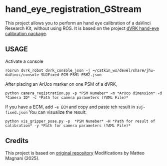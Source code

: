 # hand_eye_registration_GStream
This project allows you to perform an hand eye calibration of a daVinci Research Kit, without using ROS. It is based on the project [dVRK hand-eye calibration package](https://github.com/jhu-dvrk/dvrk_camera_registration).

## USAGE 
Activate a console
```
rosrun dvrk_robot dvrk_console_json -j ~/catkin_ws/devel/share/jhu-daVinci/console-SUJFixed-ECM-PSM1-PSM2.json
```
After placing an ArUco marker on one PSM of a dVRK, 
```
python camera_registration.py -p *PSM Numeber* -m *ArUco dimension* -d *Camera ID* -c *Path for camera parameters (YAML File)*
```
If you have a ECM, add ```-e ECM``` and copy and paste teh result in ```suj-fixed.json```
You can visualize the result:
```
python vis_gripper_pose.py -p  *PSM Numeber* -H *Path for result of calibration* -y *Path for camera parameters (YAML File)*
```
## Credits
This project is based on [original repository](https://github.com/jhu-dvrk/dvrk_camera_registration)
Modifications by Matteo Magnani (2025).
